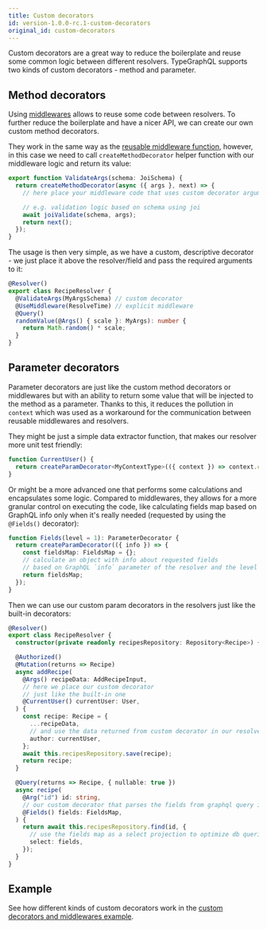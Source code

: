 ```yaml
---
title: Custom decorators
id: version-1.0.0-rc.1-custom-decorators
original_id: custom-decorators
---
```


Custom decorators are a great way to reduce the boilerplate and reuse some common logic between different resolvers. TypeGraphQL supports two kinds of custom decorators - method and parameter.

## Method decorators

Using [middlewares](middlewares.md) allows to reuse some code between resolvers. To further reduce the boilerplate and have a nicer API, we can create our own custom method decorators.

They work in the same way as the [reusable middleware function](middlewares.md#reusable-middleware), however, in this case we need to call `createMethodDecorator` helper function with our middleware logic and return its value:

```typescript
export function ValidateArgs(schema: JoiSchema) {
  return createMethodDecorator(async ({ args }, next) => {
    // here place your middleware code that uses custom decorator arguments

    // e.g. validation logic based on schema using joi
    await joiValidate(schema, args);
    return next();
  });
}
```

The usage is then very simple, as we have a custom, descriptive decorator - we just place it above the resolver/field and pass the required arguments to it:

```typescript
@Resolver()
export class RecipeResolver {
  @ValidateArgs(MyArgsSchema) // custom decorator
  @UseMiddleware(ResolveTime) // explicit middleware
  @Query()
  randomValue(@Args() { scale }: MyArgs): number {
    return Math.random() * scale;
  }
}
```

## Parameter decorators

Parameter decorators are just like the custom method decorators or middlewares but with an ability to return some value that will be injected to the method as a parameter. Thanks to this, it reduces the pollution in `context` which was used as a workaround for the communication between reusable middlewares and resolvers.

They might be just a simple data extractor function, that makes our resolver more unit test friendly:

```typescript
function CurrentUser() {
  return createParamDecorator<MyContextType>(({ context }) => context.currentUser);
}
```

Or might be a more advanced one that performs some calculations and encapsulates some logic. Compared to middlewares, they allows for a more granular control on executing the code, like calculating fields map based on GraphQL info only when it's really needed (requested by using the `@Fields()` decorator):

```typescript
function Fields(level = 1): ParameterDecorator {
  return createParamDecorator(({ info }) => {
    const fieldsMap: FieldsMap = {};
    // calculate an object with info about requested fields
    // based on GraphQL `info` parameter of the resolver and the level parameter
    return fieldsMap;
  });
}
```

Then we can use our custom param decorators in the resolvers just like the built-in decorators:

```typescript
@Resolver()
export class RecipeResolver {
  constructor(private readonly recipesRepository: Repository<Recipe>) {}

  @Authorized()
  @Mutation(returns => Recipe)
  async addRecipe(
    @Args() recipeData: AddRecipeInput,
    // here we place our custom decorator
    // just like the built-in one
    @CurrentUser() currentUser: User,
  ) {
    const recipe: Recipe = {
      ...recipeData,
      // and use the data returned from custom decorator in our resolver code
      author: currentUser,
    };
    await this.recipesRepository.save(recipe);
    return recipe;
  }

  @Query(returns => Recipe, { nullable: true })
  async recipe(
    @Arg("id") id: string,
    // our custom decorator that parses the fields from graphql query info
    @Fields() fields: FieldsMap,
  ) {
    return await this.recipesRepository.find(id, {
      // use the fields map as a select projection to optimize db queries
      select: fields,
    });
  }
}
```

## Example

See how different kinds of custom decorators work in the [custom decorators and middlewares example](https://github.com/MichalLytek/type-graphql/tree/master/examples/middlewares-custom-decorators).
